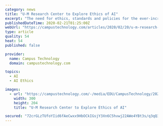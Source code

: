 ```yaml
---
category: news
title: "U-M Research Center to Explore Ethics of AI"
excerpt: "The need for ethics, standards and policies for the ever-increasing use of artificial intelligence and other emerging tech is the impetus behind a new research center at the University of Michigan. The Center for Ethics, Society and Computing (or ESC — \"Escape\" — for short) is \"dedicated to intervening when digital media and computing ..."
publishedDateTime: 2020-02-21T01:25:00Z
webUrl: "https://campustechnology.com/articles/2020/02/20/u-m-research-center-to-explore-ethics-of-ai.aspx?admgarea=news"
type: article
quality: 54
heat: 54
published: false

provider:
  name: Campus Technology
  domain: campustechnology.com

topics:
  - AI
  - AI Ethics

images:
  - url: "https://campustechnology.com/-/media/EDU/CampusTechnology/2020-images/20200220ai.jpg"
    width: 300
    height: 204
    title: "U-M Research Center to Explore Ethics of AI"

secured: "72crGLzTUfoYIid6fAeCwxx9HbOCkIGsjY3Xn6C5hvwj22AWe4YBt3s/q3qQ3FpgC4Hhgw7X+vV6fA7rQLuuX1rtcvzoQmwxe1qRTGbMyAqPNhWecY0L/aGjaxjAv/G+a7vsK2pCRbgFuR1+cOJEfGTSuPqEMzTaXCxwOXMYX2TpwqYAEc3yNEYKYlJwFymbo2lGl3WG8DdvmdMytpblz1gH2XILoN51APNOzNU9FUkm9gvx84CZpvs/iRIh6xLjkdJY3GZXFf6pgVSyIhMKr15Z8AAGPvmA7/d/ZMMgRjjS8G6eAagJBnLUCWW6jgZd;ebL3b2y8KbKNzZCPJiIbNA=="
---
```


